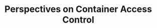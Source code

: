 ---
# Accomplishments widget.
widget: "howto"  # Widget name:  common, howto perspective, reading, cd-with-jenkins-and-docker  etc
headless: true  # This file represents a page section.
active: true  # Activate this widget? true/false
weight: 1 # Order that this section will appear.
title: "Perspectives on Container Access Control"
subtitle: ""

# Date format
date_format: "Jan 2006"

# Accomplishments.
#   Add/remove as many `[[item]]` blocks below as you like.
#   `title`, `organization` and `date_start` are the required parameters.
#   Leave other parameters empty if not required.
#   Begin/end multi-line descriptions with 3 quotes `"""`.
item:
 - title: "The State of Secure Storage Access in Container Infrastructures"
   summary: "Container technology has made phenomenal progress and is getting ready to take over application infrastructures in public and in private clouds. Storage access is an important part of the container technology stack and most container orchestration systems are able to routinely provision access to storage systems as part of their orchestration process."
   linkText: "Read the article on quobyte.com »"
   linkUrl: "https://www.quobyte.com/blog/2017/03/17/the-state-of-secure-storage-access-in-container-infrastructures/"
   openNewWindow: 
   image: "https://res.cloudinary.com/agile-seo/image/fetch/w_176,dpr_1.0,d_blank_am8gzx.png/https%3A%2F%2Flogo.clearbit.com%2Fquobyte.com%3Fsize%3D250" 
smallItem:    
 - title: "Forrester's Overview Of 24 Container Security Providers"
   summary: "info.aquasec.com"
   linkText: ""
   linkUrl: "https://info.aquasec.com/forrester-container-security"
   openNewWindow: 
   image: "https://www.aquasec.com/wiki/download/attachments/1703939/forrester_research-223x223.png?api=v2"  
 - title: "Manage Anonymous Read Access to Containers and Blobs"
   summary: "docs.microsoft.com"
   linkText: ""
   linkUrl: "https://docs.microsoft.com/en-us/azure/storage/blobs/storage-manage-access-to-resources"
   openNewWindow: 
   image: "https://res.cloudinary.com/agile-seo/image/fetch/w_62,dpr_1.0,d_blank_am8gzx.png/https%3A%2F%2Flogo.clearbit.com%2Fdocs.microsoft.com%3Fsize%3D250" 
---